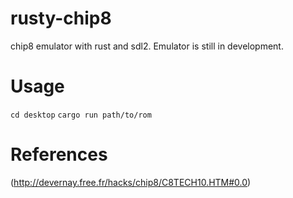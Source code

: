 # rusty-chip8
chip8 emulator with rust and sdl2. Emulator is still in development.

# Usage
`cd desktop`
`cargo run path/to/rom`

# References
(http://devernay.free.fr/hacks/chip8/C8TECH10.HTM#0.0)
